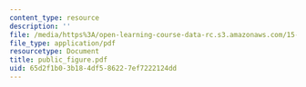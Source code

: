 ```yaml
---
content_type: resource
description: ''
file: /media/https%3A/open-learning-course-data-rc.s3.amazonaws.com/15-667-negotiation-and-conflict-management-spring-2001/65d2f1b03b184df586227ef7222124dd_public_figure.pdf
file_type: application/pdf
resourcetype: Document
title: public_figure.pdf
uid: 65d2f1b0-3b18-4df5-8622-7ef7222124dd
---
```

